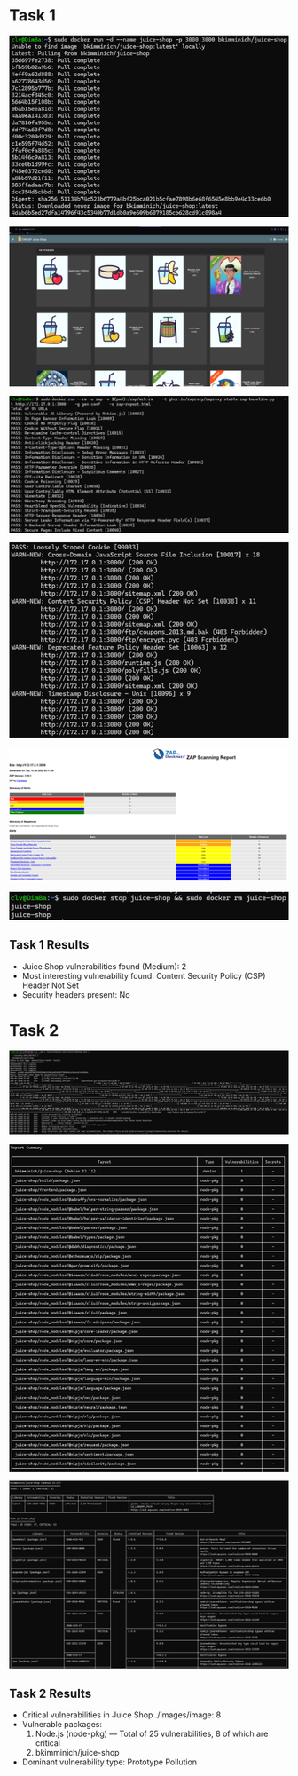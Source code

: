 # Task 1

![](./images/image.png)

![](./images/image-1.png)

![](./images/image-2.png)

![](./images/image-3.png)

![](./images/image-4.png)

![](./images/image-5.png)

## Task 1 Results
- Juice Shop vulnerabilities found (Medium): 2
- Most interesting vulnerability found: Content Security Policy (CSP) Header Not Set
- Security headers present: No

# Task 2

![](./images/image-6.png)

![](./images/image-7.png)

![](./images/image-8.png)

## Task 2 Results
- Critical vulnerabilities in Juice Shop ./images/image: 8
- Vulnerable packages: 
   1. Node.js (node-pkg) — Total of 25 vulnerabilities, 8 of which are critical
   2. bkimminich/juice-shop
- Dominant vulnerability type: Prototype Pollution